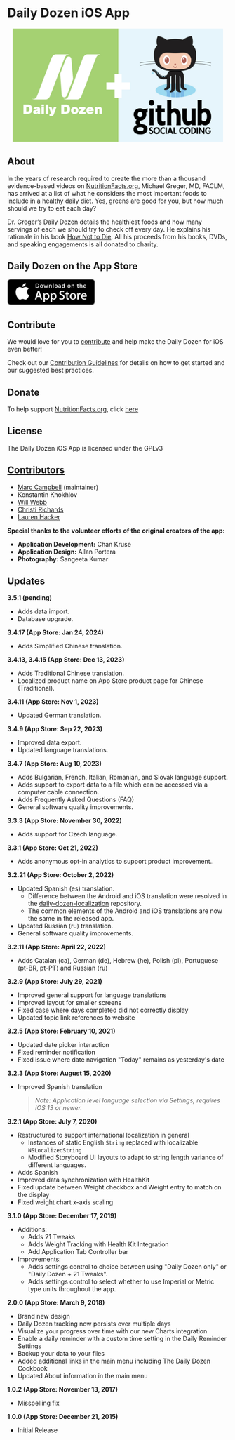 # Daily Dozen iOS App

<p align="center"><img src="README_files/github-dailydozen.jpg" style="width: 480px"></p>

## About

In the years of research required to create the more than a thousand evidence-based videos on [NutritionFacts.org][nutritionfacts.org], Michael Greger, MD, FACLM, has arrived at a list of what he considers the most important foods to include in a healthy daily diet. Yes, greens are good for you, but how much should we try to eat each day?

Dr. Greger’s Daily Dozen details the healthiest foods and how many servings of each we should try to check off every day. He explains his rationale in his book [How Not to Die][book]. All his proceeds from his books, DVDs, and speaking engagements is all donated to charity.

## Daily Dozen on the App Store

<a href="https://apps.apple.com/us/app/dr-gregers-daily-dozen/id1060700802" alt="Download from the App Store" target="%5fblank"><img src="README_files/app-store.png" width="200"></a>

## Contribute

We would love for you to [contribute][contribute] and help make the Daily Dozen for iOS even better!

Check out our [Contribution Guidelines][contribute] for details on how to get started and our suggested best practices.

## Donate

To help support [NutritionFacts.org][nutritionfacts.org], click [here][donate]

## License

The Daily Dozen iOS App is licensed under the GPLv3

## [Contributors][contributors]

* [Marc Campbell][marc-medley] (maintainer)
* Konstantin Khokhlov <!-- [justaninja] page returns 404 not found -->
* [Will Webb][innerfish]
* [Christi Richards][christirichards]
* [Lauren Hacker][laurenhacker]

**Special thanks to the volunteer efforts of the original creators of the app:**

* **Application Development:** Chan Kruse
* **Application Design:** Allan Portera
* **Photography:** Sangeeta Kumar

## Updates

**3.5.1 (pending)**

- Adds data import.
- Database upgrade.

**3.4.17 (App Store: Jan 24, 2024)**

- Adds Simplified Chinese translation.

**3.4.13, 3.4.15 (App Store: Dec 13, 2023)**

- Adds Traditional Chinese translation.
- Localized product name on App Store product page for Chinese (Traditional).

**3.4.11 (App Store: Nov 1, 2023)**

- Updated German translation.

**3.4.9 (App Store: Sep 22, 2023)**

- Improved data export.
- Updated language translations.

**3.4.7 (App Store: Aug 10, 2023)**

- Adds Bulgarian, French, Italian, Romanian, and Slovak language support.
- Adds support to export data to a file which can be accessed via a computer cable connection.
- Adds Frequently Asked Questions (FAQ)
- General software quality improvements.

**3.3.3 (App Store: November 30, 2022)**

* Adds support for Czech language.

**3.3.1 (App Store: Oct 21, 2022)**

* Adds anonymous opt-in analytics to support product improvement..

**3.2.21 (App Store: October 2, 2022)**

* Updated Spanish (es) translation.
    * Difference between the Android and iOS translation were resolved in the [daily-dozen-localization](https://github.com/nutritionfactsorg/daily-dozen-localization) repository. 
    * The common elements of the Android and iOS translations are now the same in the released app.
* Updated Russian (ru) translation.
* General software quality improvements. 

**3.2.11 (App Store: April 22, 2022)**

* Adds Catalan (ca), German (de), Hebrew (he), Polish (pl), Portuguese (pt-BR, pt-PT) and Russian (ru)

**3.2.9 (App Store: July 29, 2021)**

* Improved general support for language translations
* Improved layout for smaller screens
* Fixed case where days completed did not correctly display
* Updated topic link references to website

**3.2.5 (App Store: February 10, 2021)**

* Updated date picker interaction
* Fixed reminder notification
* Fixed issue where date navigation "Today" remains as yesterday's date

**3.2.3 (App Store: August 15, 2020)**

* Improved Spanish translation

    > _Note: Application level language selection via Settings, requires iOS 13 or newer._

**3.2.1 (App Store: July 7, 2020)**

* Restructured to support international localization in general
    * Instances of static English `String` replaced with localizable `NSLocalizedString`
    * Modified Storyboard UI layouts to adapt to string length variance of different languages. 
* Adds Spanish
* Improved data synchronization with HealthKit
* Fixed update between Weight checkbox and Weight entry to match on the display
* Fixed weight chart x-axis scaling

**3.1.0 (App Store: December 17, 2019)**

- Additions: 
    * Adds 21 Tweaks
    * Adds Weight Tracking with Health Kit Integration
    * Add Application Tab Controller bar
- Improvements:
    * Adds settings control to choice between using "Daily Dozen only" or "Daily Dozen + 21 Tweaks".
    * Adds settings control to select whether to use Imperial or Metric type units throughout the app.

**2.0.0 (App Store: March 9, 2018)**

* Brand new design
* Daily Dozen tracking now persists over multiple days
* Visualize your progress over time with our new Charts integration
* Enable a daily reminder with a custom time setting in the Daily Reminder Settings
* Backup your data to your files
* Added additional links in the main menu including The Daily Dozen Cookbook
* Updated About information in the main menu

**1.0.2 (App Store: November 13, 2017)**

* Misspelling fix

**1.0.0 (App Store: December 21, 2015)**

* Initial Release

[nutritionfacts.org]:http://nutritionfacts.org "NutritionFacts.org - The Latest in Nutrition Research"
[contribute]:CONTRIBUTING.md "Contribute to the Daily Dozen iOS App"
[contributors]:https://github.com/nutritionfactsorg/daily-dozen-ios/graphs/contributors
[donate]:https://nutritionfacts.org/donate "Donate to NutritionFacts.org"
[book]:http://nutritionfacts.org/book "How Not to Die"
[christirichards]:http://github.com/christirichards "Christi Richards on GitHub"
[innerfish]:https://github.com/innerfish "Will Webb on Github"
[justaninja]:https://github.com/justaninja "Konstantin Khokhlov on Github"
[laurenhacker]:http://github.com/lahacker "Lauren Hacker on Github"
[marc-medley]:http://github.com/marc-medley "Marc Campbell on Github"
